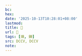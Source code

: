 ```yaml
---
bc:
hex:
date: '2025-10-13T10:28:01+08:00'
lastmod:
title: 􂈢
url: 􂈢
tags: [煉, 鍊]
src: DCCV, DCCV
note:
---
```

